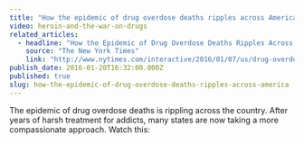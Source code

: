 ```yaml
---
title: "How the epidemic of drug overdose deaths ripples across America"
video: heroin-and-the-war-on-drugs
related_articles:
  - headline: "How the Epidemic of Drug Overdose Deaths Ripples Across America"
    source: "The New York Times"
    link: "http://www.nytimes.com/interactive/2016/01/07/us/drug-overdose-deaths-in-the-us.html"
publish_date: 2016-01-20T16:32:00.000Z
published: true
slug: how-the-epidemic-of-drug-overdose-deaths-ripples-across-america
---
```

The epidemic of drug overdose deaths is rippling across the country. After years of harsh treatment for addicts, many states are now taking a more compassionate approach. Watch this:

